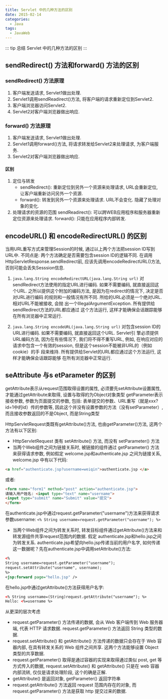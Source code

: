 ```yaml
---
title: Servlet 中的几种方法的区别
date: 2015-02-14
categories:
  - Java
tags: 
  - JavaWeb
---
```


::: tip
总结 Servlet 中的几种方法的区别
:::

<!-- more -->
 
## sendRedirect() 方法和forward() 方法的区别 
 
### sendRedirect() 方法原理

1. 客户端发送请求, Servlet1做出处理. 
2. Servlet1调用sendReadirect()方法, 将客户端的请求重新定位到Servlet2.   
3. 客户端浏览器访问Servlet2. 
4. Servlet2对客户端浏览器做出响应. 
  
### forward() 方法原理

1. 客户端发送请求, Servlet1做出处理.   
2. Servlet1调用forward()方法, 将请求转发给Servlet2来处理请求, 为客户端服务.    
3. Servlet2对客户端浏览器做出响应.      
 
#### 区别

1. 定位与转发
    - sendRedirect(): 重新定位到另外一个资源来处理请求, URL会重新定位, 让客户端重新访问另外一个资源.  
    - forward(): 转发到另外一个资源来处理请求. URL不会变化. 隐藏了处理对象的变化.    
2. 处理请求的资源的范围
 sendReadirect(): 可以跨WEB应用程序和服务器重新定位资源来处理请求. 
 forward(): 只能在应用程序内部转发. 

## encodeURL() 和 encodeRedirectURL() 的区别

当用URL重写方式来管理Session的时候, 通过以上两个方法把session ID写到URL中. 
不同点是: 两个方法确定是否需要包含session ID的逻辑不同. 
在调用HttpServletResponse.sendRedirect前, 应该先调用encodeRedirectURL()方法, 否则可能会丢失Sesssion信息. 

1. `java.lang.String encodeRedirectURL(java.lang.String url)`
对sendRedirect方法使用的指定URL进行编码. 如果不需要编码, 就直接返回这个URL.  之所以提供这个附加的编码方法, 是因为在redirect的情况下, 决定是否对URL进行编码 的规则和一般情况有所不同. 所给的URL必须是一个绝对URL. 相对URL不能被接收, 会抛 出一个IllegalArgumentException. 所有提供给sendRedirect方法的URL都应通过 这个方法运行, 这样才能确保会话跟踪能够在所有浏览器中正常运行. 

2. `java.lang.String encodeURL(java.lang.String url)`
对包含session ID的URL进行编码. 如果不需要编码, 就直接返回这个URL. Servlet引 擎必须提供URL编码方法, 因为在有些情况下, 我们将不得不重写URL, 例如, 在响应对应的 请求中包含一个有效的session, 但是这个session不能被非URL的（例如cookie）的手 段来维持. 所有提供给Servlet的URL都应通过这个方法运行, 这样才能确保会话跟踪能够 在所有浏览器中正常运行. 

## seAttribute 与s etParameter 的区别

getAttribute表示从request范围取得设置的属性, 必须要先setAttribute设置属性, 才能通过getAttribute来取得, 设置与取得的为Object对象类型 
getParameter表示接收参数, 参数为页面提交的参数, 包括: 表单提交的参数、URL重写（就是xxx?id=1中的id）传的参数等, 因此这个并没有设置参数的方法（没有setParameter）, 而且接收参数返回的不是Object, 而是String类型

HttpServletRequest类既有getAttribute()方法, 也由getParameter()方法, 这两个方法有以下区别: 

- HttpServletRequest 类有 setAttribute() 方法, 而没有 setParameter() 方法
- 当两个Web组件之间为链接关系时, 被链接的组件通过 getParameter() 方法来获得请求参数, 例如假定 welcome.jsp和authenticate.jsp 之间为链接关系, welcome.jsp 中有以下代码: 

```html
<a href="authenticate.jsp?username=weiqin">authenticate.jsp </a>
```

或者: 

```html
<form name="form1" method="post" action="authenticate.jsp">
请输入用户姓名: <input type="text" name="username">
<input type="submit" name="Submit" value="提交">
</form>
```

在authenticate.jsp中通过request.getParameter("username")方法来获得请求参数username:
`<% String username=request.getParameter("username"); %>`

- 当两个Web组件之间为转发关系时, 转发目标组件通过getAttribute()方法来和转发源组件共享request范围内的数据. 假定 authenticate.jsp和hello.jsp之间为转发关系. authenticate.jsp希望向hello.jsp传递当前的用户名字, 如何传递这一数据呢？先在authenticate.jsp中调用setAttribute()方法: 

```xml
<%
String username=request.getParameter("username");
request.setAttribute("username", username);
%>
<jsp:forward page="hello.jsp" />
```

在hello.jsp中通过getAttribute()方法获得用户名字:

```xml
<% String username=(String)request.getAttribute("username"); %>
Hello: <%=username %>
```

从更深的层次考虑

- request.getParameter() 方法传递的数据, 会从 Web 客户端传到 Web 服务器端, 代表 HTTP 请求数据. request.getParameter() 方法返回 String 类型的数据. 
- request.setAttribute() 和 getAttribute() 方法传递的数据只会存在于 Web 容器内部, 在具有转发关系的 Web 组件之间共享. 这两个方法能够设置 Object 类型的共享数据. 
- request.getParameter() 取得是通过容器的实现来取得通过类似 post, get 等方式传入的数据,  request.setAttribute() 和 getAttribute() 只是在 web 容器内部流转, 仅仅是请求处理阶段, 这个的确是正解.
- getAttribute() 是返回对象, getParameter() 返回字符串
- request.getAttribute() 方法返回 request 范围内存在的对象, 而 request.getParameter() 方法是获取 http 提交过来的数据. 

